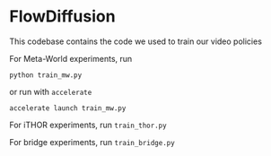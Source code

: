 # FlowDiffusion

This codebase contains the code we used to train our video policies

For Meta-World experiments, run
```=bash
python train_mw.py
```
or run with `accelerate`
```=bash
accelerate launch train_mw.py
```

For iTHOR experiments, run `train_thor.py`

For bridge experiments, run `train_bridge.py`
